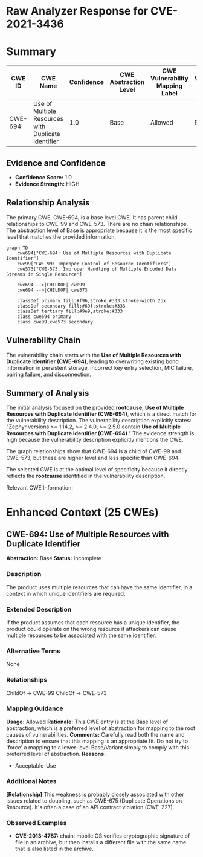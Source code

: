 # Raw Analyzer Response for CVE-2021-3436

# Summary
| CWE ID | CWE Name | Confidence | CWE Abstraction Level | CWE Vulnerability Mapping Label | CWE-Vulnerability Mapping Notes |
|---|---|---|---|---|---|
| CWE-694 | Use of Multiple Resources with Duplicate Identifier | 1.0 | Base | Allowed | Primary CWE |

## Evidence and Confidence

*   **Confidence Score:** 1.0
*   **Evidence Strength:** HIGH

## Relationship Analysis
The primary CWE, CWE-694, is a base level CWE. It has parent child relationships to CWE-99 and CWE-573. There are no chain relationships. The abstraction level of Base is appropriate because it is the most specific level that matches the provided information.

```mermaid
graph TD
    cwe694["CWE-694: Use of Multiple Resources with Duplicate Identifier"]
    cwe99["CWE-99: Improper Control of Resource Identifiers"]
    cwe573["CWE-573: Improper Handling of Multiple Encoded Data Streams in Single Resource"]
    
    cwe694 -->|CHILDOF| cwe99
    cwe694 -->|CHILDOF| cwe573

    classDef primary fill:#f96,stroke:#333,stroke-width:2px
    classDef secondary fill:#69f,stroke:#333
    classDef tertiary fill:#9e9,stroke:#333
    class cwe694 primary
    class cwe99,cwe573 secondary
```

## Vulnerability Chain
The vulnerability chain starts with the **Use of Multiple Resources with Duplicate Identifier (CWE-694)**, leading to overwriting existing bond information in persistent storage, incorrect key entry selection, MIC failure, pairing failure, and disconnection.

## Summary of Analysis
The initial analysis focused on the provided **rootcause**, **Use of Multiple Resources with Duplicate Identifier (CWE-694)**, which is a direct match for the vulnerability description. The vulnerability description explicitly states: "Zephyr versions >= 1.14.2, >= 2.4.0, >= 2.5.0 contain **Use of Multiple Resources with Duplicate Identifier (CWE-694)**." The evidence strength is high because the vulnerability description explicitly mentions the CWE.

The graph relationships show that CWE-694 is a child of CWE-99 and CWE-573, but these are higher level and less specific than CWE-694.

The selected CWE is at the optimal level of specificity because it directly reflects the **rootcause** identified in the vulnerability description.

Relevant CWE Information:

# Enhanced Context (25 CWEs)

## CWE-694: Use of Multiple Resources with Duplicate Identifier
**Abstraction:** Base
**Status:** Incomplete

### Description
The product uses multiple resources that can have the same identifier, in a context in which unique identifiers are required.

### Extended Description
If the product assumes that each resource has a unique identifier, the product could operate on the wrong resource if attackers can cause multiple resources to be associated with the same identifier.

### Alternative Terms
None

### Relationships
ChildOf -> CWE-99
ChildOf -> CWE-573

### Mapping Guidance
**Usage:** Allowed
**Rationale:** This CWE entry is at the Base level of abstraction, which is a preferred level of abstraction for mapping to the root causes of vulnerabilities.
**Comments:** Carefully read both the name and description to ensure that this mapping is an appropriate fit. Do not try to 'force' a mapping to a lower-level Base/Variant simply to comply with this preferred level of abstraction.
**Reasons:**
- Acceptable-Use


### Additional Notes
**[Relationship]** This weakness is probably closely associated with other issues related to doubling, such as CWE-675 (Duplicate Operations on Resource). It's often a case of an API contract violation (CWE-227).

### Observed Examples
- **CVE-2013-4787:** chain: mobile OS verifies cryptographic signature of file in an archive, but then installs a different file with the same name that is also listed in the archive.